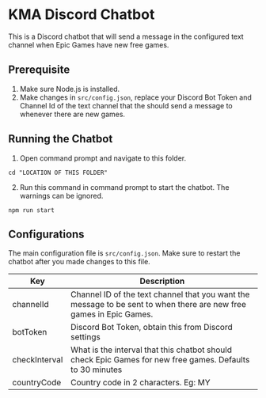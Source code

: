 # KMA Discord Chatbot

This is a Discord chatbot that will send a message in the configured text channel when Epic Games have new free games.

## Prerequisite

1. Make sure Node.js is installed.
2. Make changes in `src/config.json`, replace your Discord Bot Token and Channel Id of the text channel that the should send a message to whenever there are new games.

## Running the Chatbot

1. Open command prompt and navigate to this folder.

```
cd "LOCATION OF THIS FOLDER"
```

2. Run this command in command prompt to start the chatbot. The warnings can be ignored.

```
npm run start
```

## Configurations
The main configuration file is `src/config.json`. Make sure to restart the chatbot after you made changes to this file.

|Key|Description|
|---|---|
|channelId|Channel ID of the text channel that you want the message to be sent to when there are new free games in Epic Games.| 
|botToken|Discord Bot Token, obtain this from Discord settings|
|checkInterval|What is the interval that this chatbot should check Epic Games for new free games. Defaults to 30 minutes|
|countryCode|Country code in 2 characters. Eg: MY|